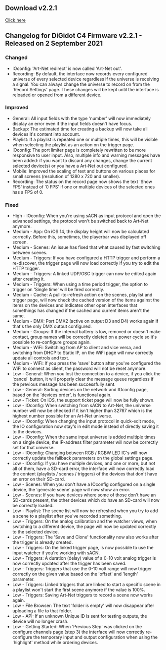 ## Download v2.2.1 ##
[Click here](https://github.com/Dennis-DiGidotTechnologiesBV/c4/releases/download/v2.2.1-production/C-4_2021-09-02_1354.c4u)


## Changelog for DiGidot C4 Firmware v2.2.1 - Released on 2 September 2021 ##

### Changed ###
* IOconfig: 'Art-Net redirect' is now called 'Art-Net out'.
* Recording: By default, the interface now records every configured universe of every selected device regardless if the universe is receiving a signal. You can always change the universe to record on from the 'Record Settings' page. These changes will be kept until the interface is reloaded or opened from a different device.

### Improved ###
* General: All input fields with the type 'number' will now immediately display an error even if the input fields doesn't have focus. 
* Backup: The estimated time for creating a backup will now take all devices it's content into account.
* Playlist: If a playlist is repeated one or multiple times, this will be visible when selecting the playlist as an action on the trigger page.
* IOconfig: The port limiter page is completely rewritten to be more responsive to user input. Also, multiple info and warning messages have been added: if you want to discard any changes, change the current selected device(s) or you have a Art-Net out configured.
* Mobile: Improved the scaling of text and buttons on various places for small screens (resolution of 1280 x 720 and smaller).
* Recording: The status on the record page now shows the text 'Show FPS' instead of '0 FPS' if one or multiple devices of the selected ones has a FPS of 0.

### Fixed ###
* High - IOconfig: When you're using sACN as input protocol and open the advanced settings, the protocol won't be switched back to Art-Net anymore.
* Medium - App: On iOS 14, the display height will now be calculated correctly. Before this, sometimes, the playerbar was displayed off screen.
* Medium - Scenes: An issue has fixed that what caused by fast switching between scenes.
* Medium - Triggers: If you have configured a HTTP trigger and perform a re-discover, the trigger page will now load correctly if you try to edit the HTTP trigger.
* Medium - Triggers: A linked UDP/OSC trigger can now be edited again after creating it.
* Medium - Triggers: When using a time period trigger, the option to trigger on 'Single time' will be fired correctly.
* Medium - Cache: A pull-to-refresh action on the scenes, playlist and trigger page, will now check the cached version of the items against the items on the devices and indicates other open interfaces that somethings has changed if the cached and current items aren't the same.
* Medium - DMX: Port DMX2 (active on output D3 and D4) works again if that's the only DMX output configured.
* Medium - Groups: If the internal battery is low, removed or doesn't make contact, group names will be correctly deleted on a power cycle so it's possible to re-configure groups again.
* Medium - WiFi: Switching from AP to client and vice versa, and switching from DHCP to Static IP, on the WiFi page will now correctly update all controls and text.
* Medium - WiFi: If you press the 'save' button after you've configured the WiFi to connect as client, the password will not be reset anymore.
* Low - General: When you lost the connection to a device, if you click the 'cancel' button, it will properly clear the message queue regardless if the previous message has been successfully sent.
* Low - General: Sorting devices on the network and IOconfig page, based on the 'devices order', is functional again.
* Low - Ticket: On iOS, the support ticket page will now be fully shown.
* Low - IOconfig: When switching from sACN to Art-Net, the universe number will now be checked if it isn't higher than 32767 which is the highest number possible for an Art-Net universe.
* Low - IOconfig: When changing the input protocol in quick-edit mode, the IO configuration now stay's in edit mode instead of directly saving it to the devices.
* Low - IOconfig: When the same input universe is added multiple times on a single device, the IP-address filter parameter will now be correctly set for that universe.
* Low - IOconfig: Changing between RGB / RGBW LED IC's will now correctly update the fallback parameters on the global settings page.
* Low - IOconfig: If you have multiple devices, and one or more, but not all of them, have a SD-card error, the interface will now correctly load the content (playlists / scenes / triggers) of the devices that don't have an error on their SD-card.
* Low - Scenes: When you don't have a IOconfig configured on a single device, the 'generate scene' page will now show an error.
* Low - Scenes: If you have devices where some of those don't have an SD-cards present, the other devices which do have an SD-card will now be correctly loaded.
* Low - Playlist: The scene list will now be refreshed when you try to add a scene to a playlist after you've recorded something.
* Low - Triggers: On the analog calibration and the watcher views, when switching to a different device, the page will now be updated correctly to the selected device.
* Low - Triggers: The 'Save and Clone' functionality now also works after the trigger is already created.
* Low - Triggers: On the linked trigger page, is now possible to use the input watcher if you're working with sACN.
* Low - Triggers: A duration (delay) value of a 0-10 volt analog trigger is now correctly updated after the trigger has been saved.
* Low - Triggers: Triggers that use the 0-10 volt range will now trigger correctly on the given value based on the 'offset' and 'length' parameter.
* Low - Triggers: Linked triggers that are linked to start a specific scene in a playlist won't start the first scene anymore if the value is 100%.
* Low - Triggers: Saving Art-Net triggers to record a scene now works again.
* Low - File Browser: The text 'folder is empty' will now disappear after uploading a file to that folder.
* Low - API: If an unknown Unique ID is sent for testing outputs, the device will no longer crash.
* Low - Getting Started: When 'Previous Step' was clicked on the configure channels page (step 3) the interface will now correctly re-configure the temporary input and output configuration when using the 'highlight' method while ordering devices.
